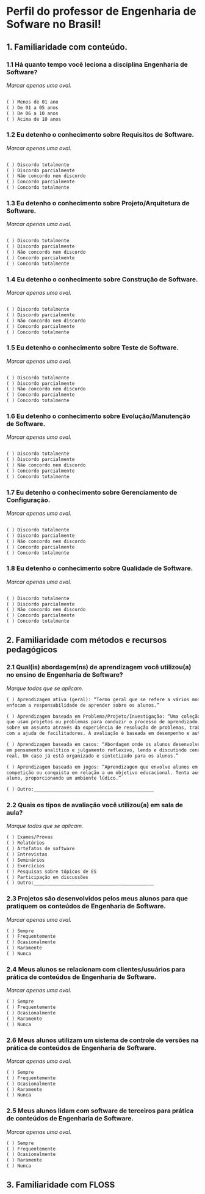 # Perfil do professor de Engenharia de Sofware no Brasil!


## 1. Familiaridade com conteúdo. 
### 1.1 Há quanto tempo você leciona a disciplina Engenharia de Software?
 _Marcar apenas uma oval._ 
```markdown

( ) Menos de 01 ano
( ) De 01 a 05 anos
( ) De 06 a 10 anos 
( ) Acima de 10 anos
```
### 1.2 Eu detenho o conhecimento sobre Requisitos de Software.
_Marcar apenas uma oval._ 
```markdown

( ) Discordo totalmente
( ) Discordo parcialmente
( ) Não concordo nem discordo
( ) Concordo parcialmente
( ) Concordo totalmente
```
### 1.3 Eu detenho o conhecimento sobre Projeto/Arquitetura de Software.
_Marcar apenas uma oval._ 
```markdown

( ) Discordo totalmente
( ) Discordo parcialmente
( ) Não concordo nem discordo
( ) Concordo parcialmente
( ) Concordo totalmente
```
### 1.4 Eu detenho o conhecimento sobre Construção de Software.
_Marcar apenas uma oval._ 
```markdown

( ) Discordo totalmente
( ) Discordo parcialmente
( ) Não concordo nem discordo
( ) Concordo parcialmente
( ) Concordo totalmente
```
### 1.5 Eu detenho o conhecimento sobre Teste de Software.
_Marcar apenas uma oval._ 
```markdown

( ) Discordo totalmente
( ) Discordo parcialmente
( ) Não concordo nem discordo
( ) Concordo parcialmente
( ) Concordo totalmente
```
### 1.6 Eu detenho o conhecimento sobre Evolução/Manutenção de Software.
_Marcar apenas uma oval._ 
```markdown

( ) Discordo totalmente
( ) Discordo parcialmente
( ) Não concordo nem discordo
( ) Concordo parcialmente
( ) Concordo totalmente
```
### 1.7 Eu detenho o conhecimento sobre Gerenciamento de Configuração.
_Marcar apenas uma oval._ 
```markdown

( ) Discordo totalmente
( ) Discordo parcialmente
( ) Não concordo nem discordo
( ) Concordo parcialmente
( ) Concordo totalmente
```
### 1.8 Eu detenho o conhecimento sobre Qualidade de Software.
_Marcar apenas uma oval._ 
```markdown

( ) Discordo totalmente
( ) Discordo parcialmente
( ) Não concordo nem discordo
( ) Concordo parcialmente
( ) Concordo totalmente
```
## 2. Familiaridade com métodos e recursos pedagógicos

### 2.1 Qual(is) abordagem(ns) de aprendizagem você utilizou(a) no ensino de Engenharia de Software?
_Marque todas que se aplicam._ 
```markdown
( ) Aprendizagem ativa (geral): “Termo geral que se refere a vários modelos de educação que
enfocam a responsabilidade de aprender sobre os alunos.”

( ) Aprendizagem baseada em Problema/Projeto/Investigação: “Uma coleção de abordagens
que usam projetos ou problemas para conduzir o processo de aprendizado. Os alunos aprendem
sobre um assunto através da experiência de resolução de problemas, trabalhando em grupos
com a ajuda de facilitadores. A avaliação é baseada em desempenho e autêntica.”

( ) Aprendizagem baseada em casos: “Abordagem onde os alunos desenvolvem habilidades
em pensamento analítico e julgamento reflexivo, lendo e discutindo cenários complexos da vida
real. Um caso já está organizado e sintetizado para os alunos.”

( ) Aprendizagem baseada em jogos: “Aprendizagem que envolve alunos em algum tipo de
competição ou conquista em relação a um objetivo educacional. Tenta aumentar a motivação do
aluno, proporcionando um ambiente lúdico.”

( ) Outro:____________________________________________

```

### 2.2 Quais os tipos de avaliação você utilizou(a) em sala de aula?
_Marque todas que se aplicam._ 
```markdown
( ) Exames/Provas
( ) Relatórios
( ) Artefatos de software
( ) Entrevistas
( ) Seminários
( ) Exercícios
( ) Pesquisas sobre tópicos de ES
( ) Participação em discussões
( ) Outro:____________________________________________

```
### 2.3 Projetos são desenvolvidos pelos meus alunos para que pratiquem os conteúdos de Engenharia de Software.
_Marcar apenas uma oval._ 
```markdown
( ) Sempre
( ) Frequentemente
( ) Ocasionalmente
( ) Raramente
( ) Nunca

```

### 2.4 Meus alunos se relacionam com clientes/usuários para prática de conteúdos de Engenharia de Software.
_Marcar apenas uma oval._ 
```markdown
( ) Sempre
( ) Frequentemente
( ) Ocasionalmente
( ) Raramente
( ) Nunca

```

### 2.6 Meus alunos utilizam um sistema de controle de versões na prática de conteúdos de Engenharia de Software.
_Marcar apenas uma oval._ 
```markdown
( ) Sempre
( ) Frequentemente
( ) Ocasionalmente
( ) Raramente
( ) Nunca

```

### 2.5 Meus alunos lidam com software de terceiros para prática de conteúdos de Engenharia de Software.
_Marcar apenas uma oval._ 
```markdown
( ) Sempre
( ) Frequentemente
( ) Ocasionalmente
( ) Raramente
( ) Nunca

```
## 3. Familiaridade com FLOSS
